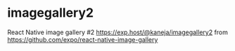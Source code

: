 # imagegallery2
React Native image gallery #2
https://exp.host/@kaneja/imagegallery2 from https://github.com/expo/react-native-image-gallery
